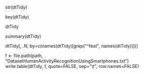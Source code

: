 str(dtTidy)

key(dtTidy)

dtTidy

summary(dtTidy)

dtTidy[, .N, by=c(names(dtTidy)[grep("^feat", names(dtTidy))])]

f <- file.path(path, "DatasetHumanActivityRecognitionUsingSmartphones.txt")
write.table(dtTidy, f, quote=FALSE, sep="\t", row.names=FALSE)
